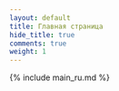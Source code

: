 ```yaml
---
layout: default
title: Главная страница
hide_title: true
comments: true
weight: 1
---
```


{% include main_ru.md %}
